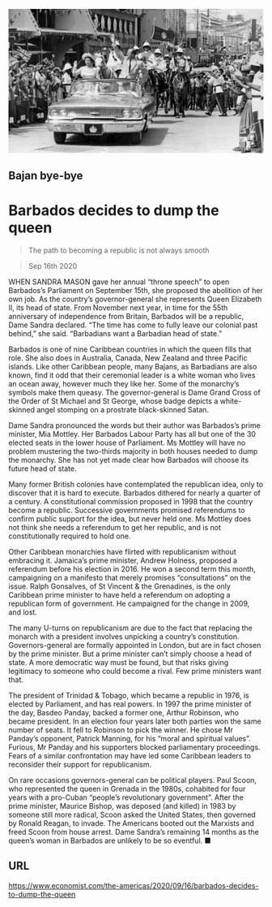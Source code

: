 ![](./images/20200919_AMP002.jpg)

## Bajan bye-bye

# Barbados decides to dump the queen

> The path to becoming a republic is not always smooth

> Sep 16th 2020

WHEN SANDRA MASON gave her annual “throne speech” to open Barbados’s Parliament on September 15th, she proposed the abolition of her own job. As the country’s governor-general she represents Queen Elizabeth II, its head of state. From November next year, in time for the 55th anniversary of independence from Britain, Barbados will be a republic, Dame Sandra declared. “The time has come to fully leave our colonial past behind,” she said. “Barbadians want a Barbadian head of state.”

Barbados is one of nine Caribbean countries in which the queen fills that role. She also does in Australia, Canada, New Zealand and three Pacific islands. Like other Caribbean people, many Bajans, as Barbadians are also known, find it odd that their ceremonial leader is a white woman who lives an ocean away, however much they like her. Some of the monarchy’s symbols make them queasy. The governor-general is Dame Grand Cross of the Order of St Michael and St George, whose badge depicts a white-skinned angel stomping on a prostrate black-skinned Satan.

Dame Sandra pronounced the words but their author was Barbados’s prime minister, Mia Mottley. Her Barbados Labour Party has all but one of the 30 elected seats in the lower house of Parliament. Ms Mottley will have no problem mustering the two-thirds majority in both houses needed to dump the monarchy. She has not yet made clear how Barbados will choose its future head of state.

Many former British colonies have contemplated the republican idea, only to discover that it is hard to execute. Barbados dithered for nearly a quarter of a century. A constitutional commission proposed in 1998 that the country become a republic. Successive governments promised referendums to confirm public support for the idea, but never held one. Ms Mottley does not think she needs a referendum to get her republic, and is not constitutionally required to hold one.

Other Caribbean monarchies have flirted with republicanism without embracing it. Jamaica’s prime minister, Andrew Holness, proposed a referendum before his election in 2016. He won a second term this month, campaigning on a manifesto that merely promises “consultations” on the issue. Ralph Gonsalves, of St Vincent & the Grenadines, is the only Caribbean prime minister to have held a referendum on adopting a republican form of government. He campaigned for the change in 2009, and lost.

The many U-turns on republicanism are due to the fact that replacing the monarch with a president involves unpicking a country’s constitution. Governors-general are formally appointed in London, but are in fact chosen by the prime minister. But a prime minister can’t simply choose a head of state. A more democratic way must be found, but that risks giving legitimacy to someone who could become a rival. Few prime ministers want that.

The president of Trinidad & Tobago, which became a republic in 1976, is elected by Parliament, and has real powers. In 1997 the prime minister of the day, Basdeo Panday, backed a former one, Arthur Robinson, who became president. In an election four years later both parties won the same number of seats. It fell to Robinson to pick the winner. He chose Mr Panday’s opponent, Patrick Manning, for his “moral and spiritual values”. Furious, Mr Panday and his supporters blocked parliamentary proceedings. Fears of a similar confrontation may have led some Caribbean leaders to reconsider their support for republicanism.

On rare occasions governors-general can be political players. Paul Scoon, who represented the queen in Grenada in the 1980s, cohabited for four years with a pro-Cuban “people’s revolutionary government”. After the prime minister, Maurice Bishop, was deposed (and killed) in 1983 by someone still more radical, Scoon asked the United States, then governed by Ronald Reagan, to invade. The Americans booted out the Marxists and freed Scoon from house arrest. Dame Sandra’s remaining 14 months as the queen’s woman in Barbados are unlikely to be so eventful. ■

## URL

https://www.economist.com/the-americas/2020/09/16/barbados-decides-to-dump-the-queen
